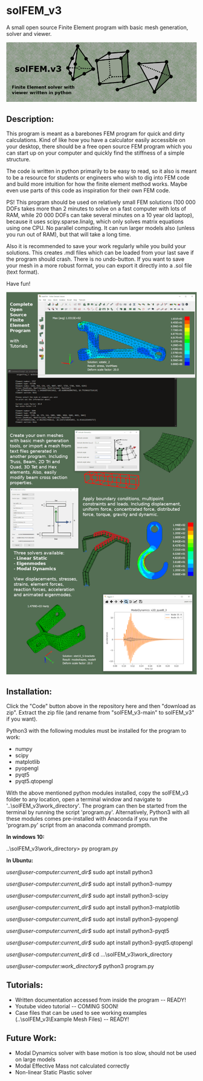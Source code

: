 # solFEM_v3
A small open source Finite Element program with basic mesh generation, solver and viewer.

![alt text](https://github.com/MrMechanics/solFEM_v3/blob/main/Splash/elements.png?raw=true)

Description:
------------

This program is meant as a barebones FEM program for quick and dirty calculations.
Kind of like how you have a calculator easily accessible on your desktop, there
should be a free open source FEM program which you can start up on your computer
and quickly find the stiffness of a simple structure.

The code is written in python primarily to be easy to read, so it also is meant to
be a resource for students or engineers who wish to dig into FEM code and build more 
intuition for how the finite element method works. Maybe even use parts of this 
code as inspiration for their own FEM code.

PS! This program should be used on relatively small FEM solutions (100 000 DOFs 
takes more than 2 minutes to solve on a fast computer with lots of RAM, while 
20 000 DOFs can take several minutes on a 10 year old laptop), because it uses 
scipy.sparse.linalg, which only solves matrix equations using one CPU. No parallel 
computing. It can run larger models also (unless you run out of RAM), but that
will take a long time.

Also it is recommended to save your work regularly while you build your solutions.
This creates .mdl files which can be loaded from your last save if the program
should crash. There is no undo-button. If you want to save your mesh in a more 
robust format, you can export it directly into a .sol file (text format).

Have fun!

![alt text](https://github.com/MrMechanics/solFEM_v3/blob/main/Splash/program.png?raw=true)

Installation:
-------------

Click the "Code" button above in the repository here and then "download as zip".
Extract the zip file (and rename from "solFEM_v3-main" to solFEM_v3" if you want).

Python3 with the following modules must be installed for the program to work:
- numpy
- scipy
- matplotlib
- pyopengl
- pyqt5
- pyqt5.qtopengl

With the above mentioned python modules installed, copy the solFEM_v3 folder to any location, 
open a terminal window and navigate to '..\solFEM_v3\work_directory'. The program can then be
started from the terminal by running the script 'program.py'. Alternatively, Python3 with all
these modules comes pre-installed with Anaconda if you run the 'program.py' script from an
anaconda command prompth.

<b>In windows 10:</b>

..\solFEM_v3\work_directory> py program.py

<b>In Ubuntu:</b>

<i>user@user-computer:current_dir$</i> sudo apt install python3

<i>user@user-computer:current_dir$</i> sudo apt install python3-numpy

<i>user@user-computer:current_dir$</i> sudo apt install python3-scipy

<i>user@user-computer:current_dir$</i> sudo apt install python3-matplotlib

<i>user@user-computer:current_dir$</i> sudo apt install python3-pyopengl

<i>user@user-computer:current_dir$</i> sudo apt install python3-pyqt5

<i>user@user-computer:current_dir$</i> sudo apt install python3-pyqt5.qtopengl

<i>user@user-computer:current_dir$</i> cd ...\solFEM_v3\work_directory

<i>user@user-computer:work_directory$</i> python3 program.py



Tutorials:
----------

- Written documentation accessed from inside the program -- READY!
- Youtube video tutorial -- COMING SOON!
- Case files that can be used to see working examples (..\solFEM_v3\Example Mesh Files) -- READY!



Future Work:
------------

- Modal Dynamics solver with base motion is too slow, should not be used on large models
- Modal Effective Mass not calculated correctly
- Non-linear Static Plastic solver


